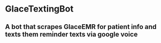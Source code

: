 # GlaceTextingBot

## A bot that scrapes GlaceEMR for patient info and texts them reminder texts via google voice
